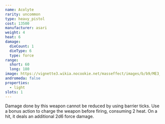 ```yaml
---
name: Acolyte
rarity: uncommon
type: heavy_pistol
cost: 13500
manufacturer: asari
weight: 4
heat: 6
damage:
  dieCount: 1
  dieType: 6
  type: force
range:
  short: 60
  long: 180
image: https://vignette3.wikia.nocookie.net/masseffect/images/b/b9/ME3_Acolyte_Pistol.png/revision/latest?cb=20120714073045
andromeda: false
properties:
  - light
slots: 1
---
```

Damage done by this weapon cannot be reduced by using barrier ticks. Use a bonus action to charge 
the weapon before firing, consuming 2 heat. On a hit, it deals an additional 2d6 force 
damage.